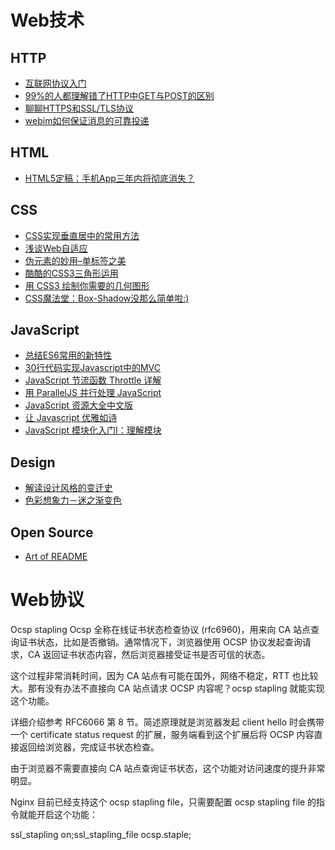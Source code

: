 # Web技术

## HTTP
- [互联网协议入门](http://www.ruanyifeng.com/blog/2012/05/internet_protocol_suite_part_i.html)
- [99%的人都理解错了HTTP中GET与POST的区别](https://zhuanlan.zhihu.com/p/22536382)
- [聊聊HTTPS和SSL/TLS协议](http://mp.weixin.qq.com/s?__biz=MjM5ODE0MTM1MA==&mid=204884896&idx=1&sn=039ecac06ffc7e57e3d38f6d54480492#rd)
- [webim如何保证消息的可靠投递](http://www.habadog.com/2015/04/29/webim-msg-send-ack/)

## HTML
- [HTML5定稿：手机App三年内将彻底消失？](http://mp.weixin.qq.com/s?__biz=MzAxODIwNzc4NQ==&mid=204304446&idx=1&sn=aec247fc38409da7b2c5cea0ace35f6d)

## CSS
- [CSS实现垂直居中的常用方法](http://www.cnblogs.com/yugege/p/5246652.html)
- [浅谈Web自适应](http://www.cnblogs.com/constantince/p/5708930.html)
- [伪元素的妙用–单标签之美](http://web.jobbole.com/86261/)
- [酷酷的CSS3三角形运用](http://www.cnblogs.com/keepfool/p/5616326.html)
- [用 CSS3 绘制你需要的几何图形](http://www.cnblogs.com/wdlhao/p/5751211.html)
- [CSS魔法堂：Box-Shadow没那么简单啦:)](http://web.jobbole.com/86168/)

## JavaScript
- [总结ES6常用的新特性](http://luckykun.com/work/2016-05-10/es6-feature.html)
- [30行代码实现Javascript中的MVC](http://www.cnblogs.com/front-end-ralph/p/5190442.html)
- [JavaScript 节流函数 Throttle 详解](https://keelii.github.io/2016/06/11/javascript-throttle/)
- [用 ParallelJS 并行处理 JavaScript](http://web.jobbole.com/86557/)
- [JavaScript 资源大全中文版](https://github.com/jobbole/awesome-javascript-cn)
- [让 Javascript 优雅如诗](http://www.ycwalker.com/2016/09/19/elegant-javascript/)
- [JavaScript 模块化入门Ⅰ：理解模块](https://zhuanlan.zhihu.com/p/22890374)

## Design
- [解读设计风格的变迁史](http://www.jianshu.com/p/3bb4f671094f)
- [色彩想象力－迷之渐变色](https://blog.maxleap.cn/archives/1201)

## Open Source
- [Art of README](https://github.com/noffle/art-of-readme/blob/master/README-zh.md)

# Web协议

Ocsp stapling
Ocsp 全称在线证书状态检查协议 (rfc6960)，用来向 CA 站点查询证书状态，比如是否撤销。通常情况下，浏览器使用 OCSP 协议发起查询请求，CA 返回证书状态内容，然后浏览器接受证书是否可信的状态。

这个过程非常消耗时间，因为 CA 站点有可能在国外，网络不稳定，RTT 也比较大。那有没有办法不直接向 CA 站点请求 OCSP 内容呢？ocsp stapling 就能实现这个功能。

详细介绍参考 RFC6066 第 8 节。简述原理就是浏览器发起 client hello 时会携带一个 certificate status request 的扩展，服务端看到这个扩展后将 OCSP 内容直接返回给浏览器，完成证书状态检查。

由于浏览器不需要直接向 CA 站点查询证书状态，这个功能对访问速度的提升非常明显。

Nginx 目前已经支持这个 ocsp stapling file，只需要配置 ocsp stapling file 的指令就能开启这个功能：

ssl_stapling on;ssl_stapling_file ocsp.staple;
